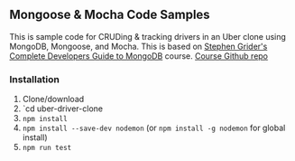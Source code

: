 ## Mongoose & Mocha Code Samples

This is sample code for CRUDing & tracking drivers in an Uber clone using MongoDB, Mongoose, and Mocha. This is based on [Stephen Grider's](https://github.com/StephenGrider) [Complete Developers Guide to MongoDB](https://www.udemy.com/the-complete-developers-guide-to-mongodb/) course. [Course Github repo](https://github.com/StephenGrider/MongoCasts)

### Installation

1. Clone/download
2. `cd uber-driver-clone
3. `npm install`
4. `npm install --save-dev nodemon` (or `npm install -g nodemon` for global install)
5. `npm run test`
